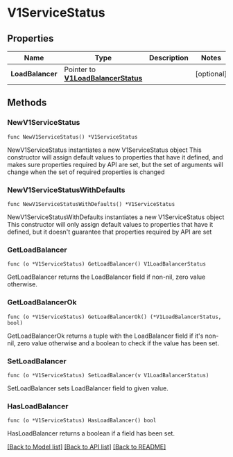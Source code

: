 # V1ServiceStatus

## Properties

Name | Type | Description | Notes
------------ | ------------- | ------------- | -------------
**LoadBalancer** | Pointer to [**V1LoadBalancerStatus**](V1LoadBalancerStatus.md) |  | [optional] 

## Methods

### NewV1ServiceStatus

`func NewV1ServiceStatus() *V1ServiceStatus`

NewV1ServiceStatus instantiates a new V1ServiceStatus object
This constructor will assign default values to properties that have it defined,
and makes sure properties required by API are set, but the set of arguments
will change when the set of required properties is changed

### NewV1ServiceStatusWithDefaults

`func NewV1ServiceStatusWithDefaults() *V1ServiceStatus`

NewV1ServiceStatusWithDefaults instantiates a new V1ServiceStatus object
This constructor will only assign default values to properties that have it defined,
but it doesn't guarantee that properties required by API are set

### GetLoadBalancer

`func (o *V1ServiceStatus) GetLoadBalancer() V1LoadBalancerStatus`

GetLoadBalancer returns the LoadBalancer field if non-nil, zero value otherwise.

### GetLoadBalancerOk

`func (o *V1ServiceStatus) GetLoadBalancerOk() (*V1LoadBalancerStatus, bool)`

GetLoadBalancerOk returns a tuple with the LoadBalancer field if it's non-nil, zero value otherwise
and a boolean to check if the value has been set.

### SetLoadBalancer

`func (o *V1ServiceStatus) SetLoadBalancer(v V1LoadBalancerStatus)`

SetLoadBalancer sets LoadBalancer field to given value.

### HasLoadBalancer

`func (o *V1ServiceStatus) HasLoadBalancer() bool`

HasLoadBalancer returns a boolean if a field has been set.


[[Back to Model list]](../README.md#documentation-for-models) [[Back to API list]](../README.md#documentation-for-api-endpoints) [[Back to README]](../README.md)


